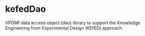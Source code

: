 kefedDao
========

VPDMf data access object (dao) library to support the Knowledge Engineering from Experimental Design (KEfED) approach.  
